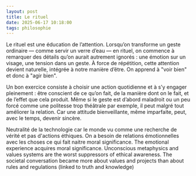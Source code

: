 ```yaml
---
layout: post
title: Le rituel
date: 2025-06-17 10:18:00
tags: philosophie
---
```


Le rituel est une éducation de l’attention. Lorsqu’on transforme un geste ordinaire — comme servir un verre d’eau — en rituel, on commence à remarquer des détails qu’on aurait autrement ignorés : une émotion sur un visage, une tension dans un geste. À force de répétition, cette attention devient naturelle, intégrée à notre manière d’être. On apprend à "voir bien" et donc à "agir bien".

Un bon exercice consiste à choisir une action quotidienne et à s’y engager pleinement : être conscient de ce qu’on fait, de la manière dont on le fait, et de l’effet que cela produit. Même si le geste est d’abord maladroit ou un peu forcé comme une politesse trop théâtrale par exemple, il peut malgré tout améliorer la relation. Car une attitude bienveillante, même imparfaite, peut, avec le temps, devenir sincère.

Neutralité de la technologie car le monde vu comme une recherche de vérité et pas d'actions éthiques.
On a besoin de relations émotionnelles avec les choses ce qui fait naitre moral significance.
The emotional experience acquires moral significance. Unconscious metaphysics and values systems are the worst suppressors of ethical awareness.
The societal conversation became more about values and projects than about rules and regulations (linked to truth and knowledge)
